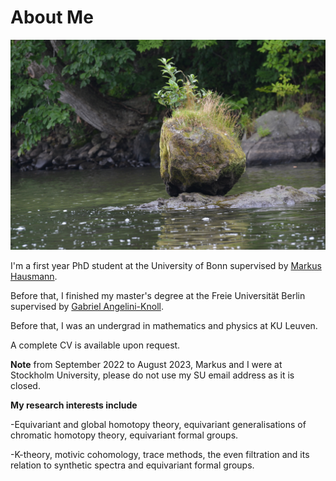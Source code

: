 # About Me

![index](6287.jpg)

I'm a first year PhD student at the University of Bonn supervised by [Markus Hausmann](https://staff.math.su.se/markus.hausmann/).

Before that, I finished my master's degree at the Freie Universität Berlin supervised by [Gabriel Angelini-Knoll](https://www.gangeliniknoll.com/).

Before that, I was an undergrad in mathematics and physics at KU Leuven.

A complete CV is available upon request.

**Note**
from September 2022 to August 2023, Markus and I were at Stockholm University, please do not use my SU email address as it is closed.

**My research interests include**

-Equivariant and global homotopy theory, equivariant generalisations of chromatic homotopy theory, equivariant formal groups.

-K-theory, motivic cohomology, trace methods, the even filtration and its relation to synthetic spectra and equivariant formal groups.
